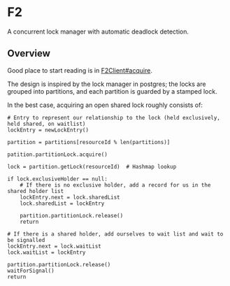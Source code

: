 # F2

A concurrent lock manager with automatic deadlock detection.

## Overview

Good place to start reading is in [F2Client#acquire](src/main/java/com/jakewins/f2/F2Client.java).


The design is inspired by the lock manager in postgres; the locks are grouped into partitions, and each partition
is guarded by a stamped lock.

In the best case, acquiring an open shared lock roughly consists of:

    # Entry to represent our relationship to the lock (held exclusively, held shared, on waitlist)
    lockEntry = newLockEntry()
    
    partition = partitions[resourceId % len(partitions)]
    
    patition.partitionLock.acquire()
    
    lock = partition.getLock(resourceId)  # Hashmap lookup
    
    if lock.exclusiveHolder == null:
        # If there is no exclusive holder, add a record for us in the shared holder list
        lockEntry.next = lock.sharedList
        lock.sharedList = lockEntry
        
        partition.partitionLock.release()
        return
        
    # If there is a shared holder, add ourselves to wait list and wait to be signalled
    lockEntry.next = lock.waitList
    lock.waitList = lockEntry
    
    partition.partitionLock.release()
    waitForSignal()
    return
 
